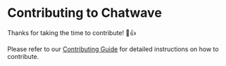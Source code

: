 # Contributing to Chatwave

Thanks for taking the time to contribute! :tada::+1:

Please refer to our [Contributing Guide](https://www.chat.posy.com.br/docs/contributing-guide) for detailed instructions on how to contribute.

